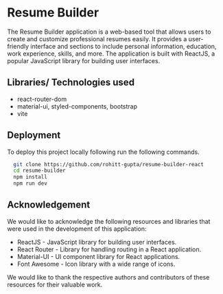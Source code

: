 
# Resume Builder 

The Resume Builder application is a web-based tool that allows users to create and customize professional resumes easily. It provides a user-friendly interface and sections to include personal information, education, work experience, skills, and more. The application is built with ReactJS, a popular JavaScript library for building user interfaces.


## Libraries/ Technologies used
- react-router-dom
- material-ui, styled-components, bootstrap
- vite
## Deployment

To deploy this project locally following run the following commands.

```bash
  git clone https://github.com/rohitt-gupta/resume-builder-react
  cd resume-builder
  npm install
  npm run dev
```


## Acknowledgement
We would like to acknowledge the following resources and libraries that were used in the development of this application:

- ReactJS - JavaScript library for building user interfaces.
- React Router - Library for handling routing in a React application.
- Material-UI - UI component library for React applications.
- Font Awesome - Icon library with a wide range of icons.

We would like to thank the respective authors and contributors of these resources for their valuable work.
